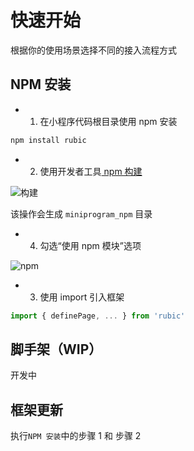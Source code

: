 # 快速开始

根据你的使用场景选择不同的接入流程方式

## NPM 安装

- 1. 在小程序代码根目录使用 npm 安装

```bash
npm install rubic
```

- 2. 使用开发者工具[ npm 构建](https://developers.weixin.qq.com/miniprogram/dev/devtools/npm.html)

![构建](/images/npm.png)

该操作会生成 `miniprogram_npm` 目录

- 4. 勾选“使用 npm 模块”选项

![npm](/images/usenpm.png)

- 3. 使用 import 引入框架

```ts
import { definePage, ... } from 'rubic'
```

## 脚手架（WIP）

开发中

## 框架更新

执行`NPM 安装`中的步骤 1 和 步骤 2
